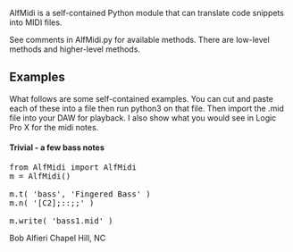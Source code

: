 AlfMidi is a self-contained Python module that can translate code snippets into MIDI files.

See comments in AlfMidi.py for available methods.  There are low-level methods and higher-level methods.

## Examples

What follows are some self-contained examples.  You can cut and paste each of these
into a file then run python3 on that file.  Then import the .mid file into your DAW for playback.
I also show what you would see in Logic Pro X for the midi notes.

#### Trivial - a few bass notes

<pre>
from AlfMidi import AlfMidi
m = AlfMidi()

m.t( 'bass', 'Fingered Bass' )
m.n( '[C2];::;;' )

m.write( 'bass1.mid' )
</pre>


Bob Alfieri
Chapel Hill, NC
